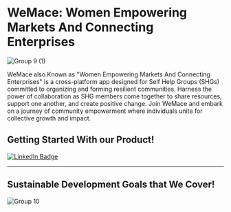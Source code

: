 # WeMace: Women Empowering Markets And Connecting Enterprises
![Group 9 (1)](https://github.com/WeMace/Flutter_App/assets/127939893/e0a3780d-01c0-4722-a163-17df40b3c663)

WeMace also Known as "Women Empowering Markets And Connecting Enterprises" is a cross-platform app designed for Self Help Groups (SHGs) committed to organizing and forming resilient communities. Harness the power of collaboration as SHG members come together to share resources, support one another, and create positive change. Join WeMace and embark on a journey of community empowerment where individuals unite for collective growth and impact.

## Getting Started With our Product!

<a href="https://www.youtube.com/channel/UCoH6Dysalp55yyASPNjzudg">
    <img src="https://img.shields.io/badge/YouTube-%23FF0000.svg?style=for-the-badge&logo=YouTube&logoColor=white" alt="LinkedIn Badge"/>
  </a> 	
  
 <hr>

 ## Sustainable Development Goals that We Cover!

![Group 10](https://github.com/WeMace/Flutter_App/assets/127939893/a0c2d82f-fc23-4705-b452-d82ddaa69947)

